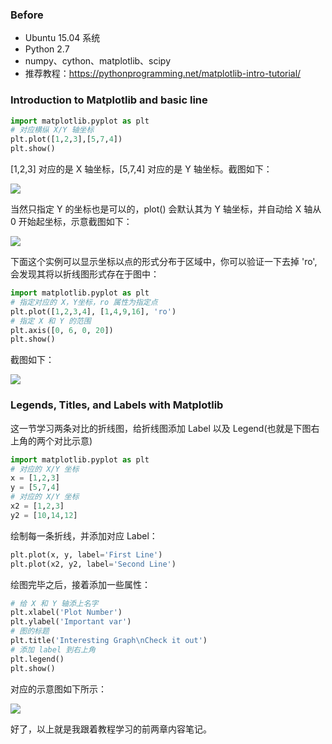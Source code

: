 ### Before

* Ubuntu 15.04 系统 
* Python 2.7
* numpy、cython、matplotlib、scipy
* 推荐教程：https://pythonprogramming.net/matplotlib-intro-tutorial/

### Introduction to Matplotlib and basic line

``` python
import matplotlib.pyplot as plt
# 对应横纵 X/Y 轴坐标
plt.plot([1,2,3],[5,7,4])
plt.show()
```

[1,2,3] 对应的是 X 轴坐标，[5,7,4] 对应的是 Y 轴坐标。截图如下：

![](http://ww1.sinaimg.cn/large/b10d1ea5jw1f927ro4cmaj20sa0m5ahk.jpg)

当然只指定 Y 的坐标也是可以的，plot() 会默认其为 Y 轴坐标，并自动给 X 轴从 0 开始起坐标，示意截图如下：

![](http://ww3.sinaimg.cn/large/b10d1ea5jw1f927ssbfivj20sa0m545r.jpg)

下面这个实例可以显示坐标以点的形式分布于区域中，你可以验证一下去掉 'ro',会发现其将以折线图形式存在于图中：

``` python
import matplotlib.pyplot as plt
# 指定对应的 X，Y坐标，ro 属性为指定点
plt.plot([1,2,3,4], [1,4,9,16], 'ro')
# 指定 X 和 Y 的范围
plt.axis([0, 6, 0, 20])
plt.show()
```

截图如下：

![](http://ww1.sinaimg.cn/large/b10d1ea5jw1f9280c9hybj20no0m5gr2.jpg)

### Legends, Titles, and Labels with Matplotlib

这一节学习两条对比的折线图，给折线图添加 Label 以及 Legend(也就是下图右上角的两个对比示意)

``` python
import matplotlib.pyplot as plt
# 对应的 X/Y 坐标
x = [1,2,3]
y = [5,7,4]
# 对应的 X/Y 坐标
x2 = [1,2,3]
y2 = [10,14,12]
```

绘制每一条折线，并添加对应 Label：

``` python
plt.plot(x, y, label='First Line')
plt.plot(x2, y2, label='Second Line')
```

绘图完毕之后，接着添加一些属性：

``` python
# 给 X 和 Y 轴添上名字
plt.xlabel('Plot Number')
plt.ylabel('Important var')
# 图的标题
plt.title('Interesting Graph\nCheck it out')
# 添加 label 到右上角
plt.legend()
plt.show()
```

对应的示意图如下所示：

![](http://ww3.sinaimg.cn/large/b10d1ea5jw1f9285wsizoj20sa0m5aha.jpg)



好了，以上就是我跟着教程学习的前两章内容笔记。